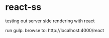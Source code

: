 react-ss
========

testing out server side rendering with react

run gulp. browse to: http://localhost:4000/react
